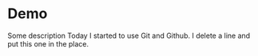 # Demo

Some description
Today I started to use Git and Github.
I delete a line and put this one in the place.
